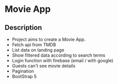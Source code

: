 
#  Movie App 

## Description

- Project aims to create a Movie App.
- Fetch api from TMDB
- List data on landing page
- Show filtered data according to search terms
- Login function with firebase (email / with google)
- Guests can't see movie details
- Pagination
- BootStrap 5

